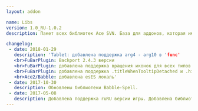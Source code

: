 ```yaml
---
layout: addon

name: Libs
version: 1.0_RU-1.0.2
description: Пакет всех библиотек Ace SVN. База для аддонов, которая им нужна, как играм нужен DirectX. Именно из-за нехватки Ace библиотек в игре у вас могут вылетать ошибки связанные с некорректной работой аддонов или тем, что они просто устарели. 

changelog:
 - date: 2018-01-29
   description: 'Tablet: добавлена поддержка arg4 - arg10 в 'func'
   <br>FuBarPlugin: Backport 2.4.3 версии
   <br>FuBarPlugin: добавлена ​​поддержка вращения иконок для всех типов миникарт.
   <br>FuBarPlugin: добавлена поддержка .titleWhenTooltipDetached и .hintWhenTooltipDetached
   <br>Ace2/Babble: добавлена esES локаль'
 - date: 2017-10-30
   description: Обновлены библиотеки Babble-Spell.
 - date: 2017-05-08
   description: Добавлена поддержка ruRU версии игры. Добавлена библиотека Waterfall-1.0 и исправлен его тултип.
---
```

